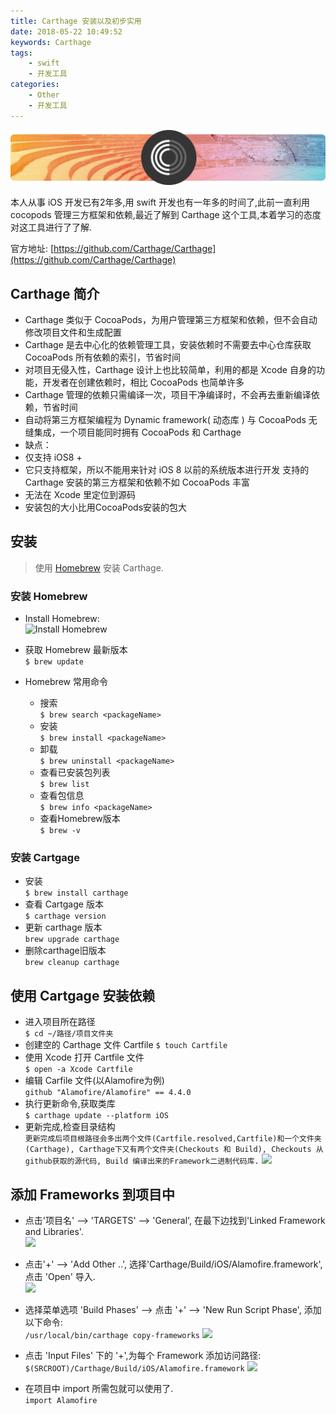 ```yaml
---
title: Carthage 安装以及初步实用
date: 2018-05-22 10:49:52
keywords: Carthage
tags:
    - swift
    - 开发工具
categories:
    - Other
    - 开发工具
---
```

![Carthage](https://github.com/Carthage/Carthage/raw/master/Logo/PNG/header.png)

本人从事 iOS 开发已有2年多,用 swift 开发也有一年多的时间了,此前一直利用 cocopods 管理三方框架和依赖,最近了解到 Carthage 这个工具,本着学习的态度对这工具进行了了解.  

官方地址: [https://github.com/Carthage/Carthage](https://github.com/Carthage/Carthage)

<!--more-->
## Carthage 简介
* Carthage 类似于 CocoaPods，为用户管理第三方框架和依赖，但不会自动修改项目文件和生成配置
* Carthage 是去中心化的依赖管理工具，安装依赖时不需要去中心仓库获取 CocoaPods 所有依赖的索引，节省时间
* 对项目无侵入性，Carthage 设计上也比较简单，利用的都是 Xcode 自身的功能，开发者在创建依赖时，相比 CocoaPods 也简单许多
* Carthage 管理的依赖只需编译一次，项目干净编译时，不会再去重新编译依赖，节省时间
* 自动将第三方框架编程为 Dynamic framework( 动态库 )
与 CocoaPods 无缝集成，一个项目能同时拥有 CocoaPods 和 Carthage
* 缺点： 
 * 仅支持 iOS8 +
 * 它只支持框架，所以不能用来针对 iOS 8 以前的系统版本进行开发
支持的 Carthage 安装的第三方框架和依赖不如 CocoaPods 丰富
 * 无法在 Xcode 里定位到源码
 * 安装包的大小比用CocoaPods安装的包大

## 安装
> 使用 [Homebrew](https://brew.sh/) 安装 Carthage.

### 安装 Homebrew
* Install Homebrew:  
![Install Homebrew](Carthage_1.png)

* 获取 Homebrew 最新版本  
``$ brew update``

* Homebrew 常用命令
  * 搜索  
  ``$ brew search <packageName>``
  * 安装  
  ``$ brew install <packageName>``
  * 卸载  
  ``$ brew uninstall <packageName>``
  * 查看已安装包列表  
  ``$ brew list``
  * 查看包信息  
  ``$ brew info <packageName>``
  * 查看Homebrew版本  
  ``$ brew -v``
  
### 安装 Cartgage
* 安装  
``$ brew install carthage``
* 查看 Cartgage 版本  
``$ carthage version``
* 更新 carthage 版本  
``brew upgrade carthage``
* 删除carthage旧版本  
``brew cleanup carthage``

## 使用 Cartgage 安装依赖
* 进入项目所在路径  
``$ cd ~/路径/项目文件夹``  
* 创建空的 Carthage 文件 Cartfile 
``$ touch Cartfile``
* 使用 Xcode 打开 Cartfile 文件  
``$ open -a Xcode Cartfile``
* 编辑 Carfile 文件(以Alamofire为例)  
``github "Alamofire/Alamofire" == 4.4.0``
* 执行更新命令,获取类库  
``$ carthage update --platform iOS``
* 更新完成,检查目录结构  
``更新完成后项目根路径会多出两个文件(Cartfile.resolved,Cartfile)和一个文件夹(Carthage), Carthage下又有两个文件夹(Checkouts 和 Build), Checkouts 从github获取的源代码, Build 编译出来的Framework二进制代码库.``
![](Carthage_2.png)

## 添加 Frameworks 到项目中
* 点击'项目名' --> 'TARGETS' --> 'General', 在最下边找到'Linked Framework and Libraries'.  
![](Carthage_3.png)

* 点击'+' --> 'Add Other ..', 选择'Carthage/Build/iOS/Alamofire.framework',点击 'Open' 导入.  
![](Carthage_4.png)

* 选择菜单选项 'Build Phases' --> 点击 '+' --> 'New Run Script Phase', 添加以下命令:  
``/usr/local/bin/carthage copy-frameworks`` 
![](Carthage_5.png)

* 点击 'Input Files' 下的 '+',为每个 Framework 添加访问路径:  
``$(SRCROOT)/Carthage/Build/iOS/Alamofire.framework`` 
![](Carthage_6.png)

* 在项目中 import 所需包就可以使用了.  
``import Alamofire``







